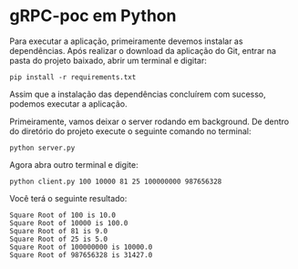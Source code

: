 # gRPC-poc em Python

Para executar a aplicação, primeiramente devemos instalar as dependências.
Após realizar o download da aplicação do Git, entrar na pasta do projeto baixado, abrir um terminal e digitar:
    
    pip install -r requirements.txt

Assim que a instalação das dependências concluírem com sucesso, podemos executar a aplicação.

Primeiramente, vamos deixar o server rodando em background. 
De dentro do diretório do projeto execute o seguinte comando no terminal:

    python server.py

Agora abra outro terminal e digite:

    python client.py 100 10000 81 25 100000000 987656328

Você terá o seguinte resultado:

    Square Root of 100 is 10.0
    Square Root of 10000 is 100.0
    Square Root of 81 is 9.0
    Square Root of 25 is 5.0
    Square Root of 100000000 is 10000.0
    Square Root of 987656328 is 31427.0

    
